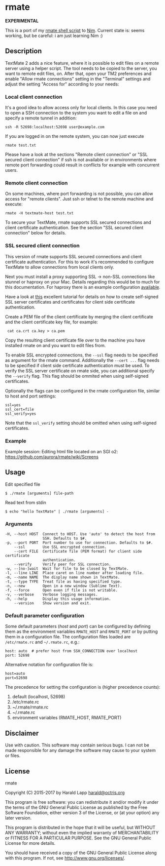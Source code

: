 # rmate

**EXPERIMENTAL**

This is a port of my [rmate shell script](https://github.com/aurora/rmate) to [Nim](http://nim-lang.org/).
Current state is: seems working, but be careful: i am just learning Nim :)

## Description

TextMate 2 adds a nice feature, where it is possible to edit files on a remote server
using a helper script. The tool needs to be copied to the server, you want to remote
edit files, on. After that, open your TM2 preferences and enable "Allow rmate connections"
setting in the "Terminal" settings and adjust the setting "Access for" according to your
needs:

### Local client connection

It's a good idea to allow access only for local clients. In this case you need to open
a SSH connection to the system you want to edit a file on and specify a remote tunnel in
addition:

	ssh -R 52698:localhost:52698 user@example.com

If you are logged in on the remote system, you can now just execute

	rmate test.txt

Please have a look at the sections "Remote client connection" or "SSL secured client
connection" if ssh is not available or in environments where remote port forwarding
could result in conflicts for example with concurrent users.

### Remote client connection

On some machines, where port forwarding is not possible, you can allow access for
"remote clients". Just ssh or telnet to the remote machine and execute:

    rmate -H textmate-host test.txt

To secure your TextMate, rmate supports SSL secured connections and client certificate
authentication. See the section "SSL secured client connection" below for details.

### SSL secured client connection

This version of rmate supports SSL secured connections and client certificate
authentication. For this to work it's recommended to configure TextMate to
allow connections from local clients only.

Next you must install a proxy supporting SSL -> non-SSL connections like stunnel
or haproxy on your Mac. Details regarding this would be to much for this documentation.
For haproxy there is an example configuration [available](https://github.com/aurora/rmate-nim/blob/master/share/haproxy.dist.conf).

Have a look at [this](http://blog.nategood.com/client-side-certificate-authentication-in-ngi)
excellent tutorial for details on how to create self-signed SSL server certificates and
certificates for client side certificate authentication.

Create a PEM file of the client certificate by merging the client certificate and the
client certificate key file, for example:

     cat ca.crt ca.key > ca.pem

Copy the resulting client certificate file over to the machine you have installed rmate
on and you want to edit files from.

To enable SSL encrypted connections, the `--ssl` flag needs to be specified as argument
for the rmate command. Additionally the `--cert ...` flag needs to be specified if
client side certificate authentication must be used. To verify the SSL server certificate
on rmate side, you can additional specify the `--verify` flag. This flag should be ommited
when using self-signed certificates.

Optionally the flags can be configured in the rmate configuration file, similar to host
and port settings:

    ssl=yes
    ssl_cert=file
    ssl_verify=yes

Note that the `ssl_verify` setting should be omitted when using self-signed certificates.

### Example

Example session: Editing html file located on an SGI o2: <https://github.com/aurora/rmate/wiki/Screens>

## Usage

Edit specified file

    $ ./rmate [arguments] file-path

Read text from stdin

    $ echo "hello TextMate" | ./rmate [arguments] -

### Arguments

    -H, --host HOST  Connect to HOST. Use 'auto' to detect the host from
                     SSH. Defaults to $#.
    -p, --port PORT  Port number to use for connection. Defaults to $#.
        --ssl        Use SSL encrypted connection.
        --cert FILE  Certificate file (PEM format) for client side certificate
                     authentication.
        --verify     Verify peer for SSL connection.
    -w, --[no-]wait  Wait for file to be closed by TextMate.
    -l, --line LINE  Place caret on line number after loading file.
    -m, --name NAME  The display name shown in TextMate.
    -t, --type TYPE  Treat file as having specified type.
    -n, --new        Open in a new window (Sublime Text).
    -f, --force      Open even if file is not writable.
    -v, --verbose    Verbose logging messages.
    -h, --help       Display this usage information.
        --version    Show version and exit.

### Default parameter configuration

Some default parameters (_host_ and _port_) can be configured by defining them
as the environment variables `RMATE_HOST` and `RMATE_PORT` or by putting them
in a configuration file. The configuration files loaded are `/etc/rmate.rc`
and `~/.rmate.rc`, e.g.:

    host: auto  # prefer host from SSH_CONNECTION over localhost
    port: 52698

Alternative notation for configuration file is:

    host=auto
    port=52698

The precedence for setting the configuration is (higher precedence counts):

1. default (localhost, 52698)
2. /etc/rmate.rc
3. ~/.rmate/rmate.rc
4. ~/.rmate.rc
5. environment variables (RMATE\_HOST, RMATE\_PORT)

## Disclaimer

Use with caution. This software may contain serious bugs. I can not be made responsible for
any damage the software may cause to your system or files.

## License

rmate

Copyright (C) 2015-2017 by Harald Lapp <harald@octris.org>

This program is free software: you can redistribute it and/or modify it under the terms of the GNU General Public License as published by the Free Software Foundation, either version 3 of the License, or (at your option) any later version.

This program is distributed in the hope that it will be useful, but WITHOUT ANY WARRANTY; without even the implied warranty of MERCHANTABILITY or FITNESS FOR A PARTICULAR PURPOSE. See the GNU General Public License for more details.

You should have received a copy of the GNU General Public License along with this program. If not, see <http://www.gnu.org/licenses/>.
